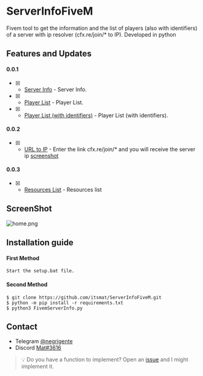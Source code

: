 # ServerInfoFiveM
Fivem tool to get the information and the list of players (also with identifiers) of a server with ip resolver (cfx.re/join/* to IP). Developed in python

## Features and Updates
#### 0.0.1
- [x] - [Server Info](https://github.com/itsmat/ServerInfoFiveM) - Server Info.
- [x] - [Player List](https://github.com/itsmat/ServerInfoFiveM) - Player List.
- [x] - [Player List (with identifiers)](https://github.com/itsmat/ServerInfoFiveM) - Player List (with identifiers).
#### 0.0.2
- [x] - [URL to IP](https://github.com/itsmat/ServerInfoFiveM) - Enter the link cfx.re/join/* and you will receive the server ip [screenshot](https://cdn.discordapp.com/attachments/1035898991893811212/1038744042353201223/Cattura.PNG)
#### 0.0.3
- [x] - [Resources List](https://github.com/itsmat/ServerInfoFiveM) - Resources list

## ScreenShot
![home.png](https://cdn.discordapp.com/attachments/1035898991893811212/1038743135540477972/image.png?size=4096)

## Installation guide

#### First Method
```
Start the setup.bat file.
```

#### Second Method
```
$ git clone https://github.com/itsmat/ServerInfoFiveM.git
$ python -m pip install -r requirements.txt
$ python3 FivemServerInfo.py
```

## Contact
- Telegram [@negrigente](https://t.me/negrigente)
- Discord [Mat#3616](https://github.com/itsmat)

> 💡 Do you have a function to implement? Open an [issue](https://github.com/itsmat/ServerInfoFiveM/issues/new) and I might implement it.
